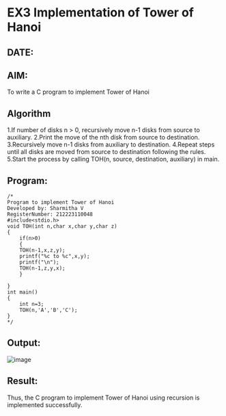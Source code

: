 # EX3 Implementation of Tower of Hanoi
## DATE:
## AIM:
To write a C program to implement Tower of Hanoi

## Algorithm
1.If number of disks n > 0, recursively move n-1 disks from source to auxiliary.
2.Print the move of the nth disk from source to destination.
3.Recursively move n-1 disks from auxiliary to destination.
4.Repeat steps until all disks are moved from source to destination following the rules.
5.Start the process by calling TOH(n, source, destination, auxiliary) in main.

## Program:
```
/*
Program to implement Tower of Hanoi
Developed by: Sharmitha V
RegisterNumber: 212223110048
#include<stdio.h>
void TOH(int n,char x,char y,char z)
{
    if(n>0)
    {
    TOH(n-1,x,z,y);
    printf("%c to %c",x,y);
    printf("\n");
    TOH(n-1,z,y,x);
    }
    
}
int main()
{
    int n=3;
    TOH(n,'A','B','C');
}
*/
```

## Output:

![image](https://github.com/user-attachments/assets/ea2a3938-f20c-4e09-8d57-e8833a6935cd)


## Result:
Thus, the C program to implement Tower of Hanoi using recursion is implemented successfully.
